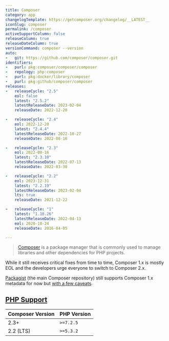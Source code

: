 ```yaml
---
title: Composer
category: app
changelogTemplate: https://getcomposer.org/changelog/__LATEST__
iconSlug: composer
permalink: /composer
activeSupportColumn: false
releaseColumn: true
releaseDateColumn: true
versionCommand: composer --version
auto:
-   git: https://github.com/composer/composer.git
identifiers:
-   purl: pkg:composer/composer/composer
-   repology: php:composer
-   purl: pkg:docker/library/composer
-   purl: pkg:github/composer/composer
releases:
-   releaseCycle: "2.5"
    eol: false
    latest: "2.5.2"
    latestReleaseDate: 2023-02-04
    releaseDate: 2022-12-20

-   releaseCycle: "2.4"
    eol: 2022-12-20
    latest: "2.4.4"
    latestReleaseDate: 2022-10-27
    releaseDate: 2022-08-16

-   releaseCycle: "2.3"
    eol: 2022-08-16
    latest: "2.3.10"
    latestReleaseDate: 2022-07-13
    releaseDate: 2022-03-30

-   releaseCycle: "2.2"
    eol: 2023-12-31
    latest: "2.2.19"
    latestReleaseDate: 2023-02-04
    lts: true
    releaseDate: 2021-12-22

-   releaseCycle: "1"
    latest: "1.10.26"
    latestReleaseDate: 2022-04-13
    eol: 2020-10-24
    releaseDate: 2016-04-05

---
```


> [Composer](https://getcomposer.org/) is a package manager that is commonly used to manage libraries and other dependencies for PHP projects.

While it still receives critical fixes from time to time, Composer 1.x is mostly EOL and the developers urge everyone to switch to Composer 2.x.

[Packagist](https://packagist.org/) (the main Composer repository) still supports Composer 1.x metadata for now but [with a few caveats](https://blog.packagist.com/deprecating-composer-1-support/).

## [PHP Support](https://blog.packagist.com/composer-2-2/)

Composer Version|PHP Version
----------------|-----------
2.3+            | `>=7.2.5`
2.2 (LTS)       | `>=5.3.2`
